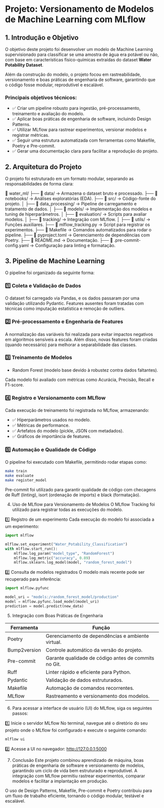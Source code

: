 # Projeto: Versionamento de Modelos de Machine Learning com MLflow

## 1. Introdução e Objetivo

O objetivo deste projeto foi desenvolver um modelo de Machine Learning supervisionado para classificar se uma amostra de água era potável ou não, com base em características físico-químicas extraídas do dataset **Water Potability Dataset**.

Além da construção do modelo, o projeto focou em rastreabilidade, versionamento e boas práticas de engenharia de software, garantindo que o código fosse modular, reprodutível e escalável.

### Principais objetivos técnicos:
- ✅ Criar um pipeline robusto para ingestão, pré-processamento, treinamento e avaliação do modelo.
- ✅ Aplicar boas práticas de engenharia de software, incluindo Design Patterns.
- ✅ Utilizar MLflow para rastrear experimentos, versionar modelos e registrar métricas.
- ✅ Seguir uma estrutura automatizada com ferramentas como Makefile, Poetry e Pre-commit.
- ✅ Gerar uma documentação clara para facilitar a reprodução do projeto.

## 2. Arquitetura do Projeto

O projeto foi estruturado em um formato modular, separando as responsabilidades de forma clara:


📂 water_ml/ ├── 📂 data/ → Armazena o dataset bruto e processado. ├── 📂 notebooks/ → Análises exploratórias (EDA). ├── 📂 src/ → Código-fonte do projeto. │ ├── 📂 data_processing/ → Pipeline de carregamento e tratamento de dados. │ ├── 📂 models/ → Implementação dos modelos e tuning de hiperparâmetros. │ ├── 📂 evaluation/ → Scripts para avaliar modelos. │ ├── 📂 tracking/ → Integração com MLflow. │ ├── 📂 utils/ → Funções auxiliares. ├── 📄 mlflow_tracking.py → Script para registrar os experimentos. ├── 📄 Makefile → Comandos automatizados para rodar o pipeline. ├── 📄 pyproject.toml → Gerenciamento de dependências com Poetry. ├── 📄 README.md → Documentação. ├── 📄 .pre-commit-config.yaml → Configuração para linting e formatação.


## 3. Pipeline de Machine Learning

O pipeline foi organizado da seguinte forma:

### 1️⃣ Coleta e Validação de Dados
O dataset foi carregado via Pandas, e os dados passaram por uma validação utilizando Pydantic. Features ausentes foram tratadas com técnicas como imputação estatística e remoção de outliers.

### 2️⃣ Pré-processamento e Engenharia de Features
A normalização das variáveis foi realizada para evitar impactos negativos em algoritmos sensíveis a escala. Além disso, novas features foram criadas (quando necessário) para melhorar a separabilidade das classes.

### 3️⃣ Treinamento de Modelos
- Random Forest (modelo base devido à robustez contra dados faltantes).

Cada modelo foi avaliado com métricas como Acurácia, Precisão, Recall e F1-score.

### 4️⃣ Registro e Versionamento com MLflow
Cada execução de treinamento foi registrada no MLflow, armazenando:
- ✅ Hiperparâmetros usados no modelo.
- ✅ Métricas de performance.
- ✅ Artefatos do modelo (pickle, JSON com metadados).
- ✅ Gráficos de importância de features.

### 5️⃣ Automação e Qualidade de Código
O pipeline foi executado com Makefile, permitindo rodar etapas como:
```bash
make train
make evaluate
make register_model
```
Pre-commit foi utilizado para garantir qualidade de código com checagens de Ruff (linting), isort (ordenação de imports) e black (formatação).

4. Uso de MLflow para Versionamento de Modelos
O MLflow Tracking foi utilizado para registrar todas as execuções do modelo.

1️⃣ Registro de um experimento
Cada execução do modelo foi associada a um experimento:
```python
import mlflow

mlflow.set_experiment("Water_Potability_Classification")
with mlflow.start_run():
    mlflow.log_param("model_type", "RandomForest")
    mlflow.log_metric("accuracy", 0.89)
    mlflow.sklearn.log_model(model, "random_forest_model")
```

2️⃣ Consulta de modelos registrados
O modelo mais recente pode ser recuperado para inferência:

```python
import mlflow.pyfunc

model_uri = "models:/random_forest_model/production"
model = mlflow.pyfunc.load_model(model_uri)
prediction = model.predict(new_data)
```

5. Integração com Boas Práticas de Engenharia

| Ferramenta   | Função                                                       |
|--------------|--------------------------------------------------------------|
| Poetry       | Gerenciamento de dependências e ambiente virtual.            |
| Bump2version | Controle automático da versão do projeto.                    |
| Pre-commit   | Garante qualidade de código antes de commits no Git.         |
| Ruff         | Linter rápido e eficiente para Python.                       |
| Pydantic     | Validação de dados estruturados.                             |
| Makefile     | Automação de comandos recorrentes.                           |
| MLflow       | Rastreamento e versionamento dos modelos.                    |

6. Para acessar a interface de usuário (UI) do MLflow, siga os seguintes passos:

1️⃣ Inicie o servidor MLflow
No terminal, navegue até o diretório do seu projeto onde o MLflow foi configurado e execute o seguinte comando:
```bash
mlflow ui
```
2️⃣ Acesse a UI no navegador:
http://127.0.0.1:5000


7. Conclusão
Este projeto combinou aprendizado de máquina, boas práticas de engenharia de software e versionamento de modelos, garantindo um ciclo de vida bem estruturado e reprodutível. A integração com MLflow permitiu rastrear experimentos, comparar modelos e facilitar a implantação em produção.

O uso de Design Patterns, Makefile, Pre-commit e Poetry contribuiu para um fluxo de trabalho eficiente, tornando o código modular, testável e escalável.